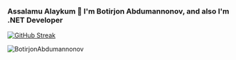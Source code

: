 ### Assalamu Alaykum 👋 I'm Botirjon Abdumannonov, and also I'm .NET Developer

[![GitHub Streak](https://streak-stats.demolab.com?user=botirjonabdumannonovv&theme=dark)](https://git.io/streak-stats)
<p align="left"> <img src="https://github-readme-stats.vercel.app/api?username=botirjonabdumannonovv&show_icons=true&theme=gotham" alt="BotirjonAbdumannonov" />
